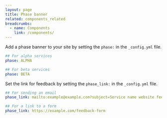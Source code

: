 ```yaml
---
layout: page
title: Phase banner
related: components_related
breadcrumbs:
  - name: Components
    link: /components/
---
```


Add a phase banner to your site by setting the `phase:` in the `_config.yml` file.

```yaml
## For alpha services
phase: ALPHA

## For beta services
phase: BETA
```

Set the link for feedback by setting the `phase_link:` in the `_config.yml` file.

```yaml
## For sending an email
phase_link: mailto:example@example.com?subject=Service name website feedback

## For a link to a form
phase_link: https://example.com/feedback-form
```
